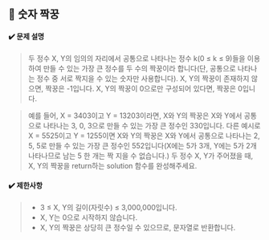 ## :blue_book: 숫자 짝꿍

#### :heavy_check_mark: 문제 설명 
> 두 정수 X, Y의 임의의 자리에서 공통으로 나타나는 정수 k(0 ≤ k ≤ 9)들을 이용하여 만들 수 있는 가장 큰 정수를 두 수의 짝꿍이라 합니다(단, 공통으로 나타나는 정수 중 서로 짝지을 수 있는 숫자만 사용합니다). X, Y의 짝꿍이 존재하지 않으면, 짝꿍은 -1입니다. X, Y의 짝꿍이 0으로만 구성되어 있다면, 짝꿍은 0입니다.

> 예를 들어, X = 3403이고 Y = 13203이라면, X와 Y의 짝꿍은 X와 Y에서 공통으로 나타나는 3, 0, 3으로 만들 수 있는 가장 큰 정수인 330입니다. 다른 예시로 X = 5525이고 Y = 1255이면 X와 Y의 짝꿍은 X와 Y에서 공통으로 나타나는 2, 5, 5로 만들 수 있는 가장 큰 정수인 552입니다(X에는 5가 3개, Y에는 5가 2개 나타나므로 남는 5 한 개는 짝 지을 수 없습니다.)
> 두 정수 X, Y가 주어졌을 때, X, Y의 짝꿍을 return하는 solution 함수를 완성해주세요.

#### :heavy_check_mark: 제한사항
> * 3 ≤ X, Y의 길이(자릿수) ≤ 3,000,000입니다.
> * X, Y는 0으로 시작하지 않습니다.
> * X, Y의 짝꿍은 상당히 큰 정수일 수 있으므로, 문자열로 반환합니다.
